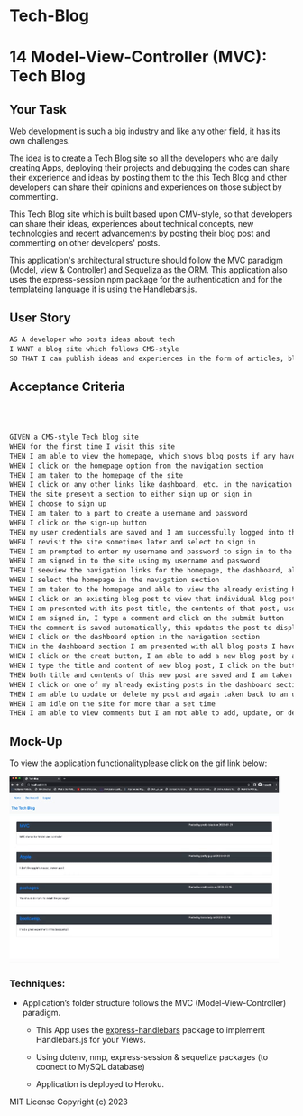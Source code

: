 # Tech-Blog


# 14 Model-View-Controller (MVC): Tech Blog

## Your Task

Web development is such a big industry and like any other field, it has its own challenges.

The idea is to create a  Tech Blog site so all the developers who are daily creating Apps, deploying their projects and debugging the codes can share their experience and ideas by posting them to the this Tech Blog and other developers can share their opinions and experiences on those subject by commenting.

This Tech Blog site which is built based upon CMV-style, so that developers can share their ideas, experiences about technical concepts, new technologies and recent advancements by posting their blog post and commenting on other developers' posts.

This application's architectural structure should follow the MVC paradigm (Model, view & Controller) and Sequeliza as the ORM. This application also uses the express-session npm package for the authentication and for the templateing language it is using the Handlebars.js.


## User Story

```md
AS A developer who posts ideas about tech
I WANT a blog site which follows CMS-style 
SO THAT I can publish ideas and experiences in the form of articles, blog posts, and other developer be able to comment on these posts
```

## Acceptance Criteria

```md



GIVEN a CMS-style Tech blog site
WHEN for the first time I visit this site 
THEN I am able to view the homepage, which shows blog posts if any have been posted; navigation links for the homepage,a  dashboard; also the option to be able to log in
WHEN I click on the homepage option from the navigation section
THEN I am taken to the homepage of the site
WHEN I click on any other links like dashboard, etc. in the navigation section
THEN the site present a section to either sign up or sign in
WHEN I choose to sign up
THEN I am taken to a part to create a username and password
WHEN I click on the sign-up button
THEN my user credentials are saved and I am successfully logged into the Tech blog site
WHEN I revisit the site sometimes later and select to sign in 
THEN I am prompted to enter my username and password to sign in to the site
WHEN I am signed in to the site using my username and password
THEN I seeview the navigation links for the homepage, the dashboard, also the option to log out
WHEN I select the homepage in the navigation section
THEN I am taken to the homepage and able to view the already existing blog posts with individual post title and the date each had been created
WHEN I click on an existing blog post to view that individual blog post
THEN I am presented with its post title, the contents of that post, username of the person posting that post, and the date that post was created and an option to be able to comment on that post.
WHEN I am signed in, I type a comment and click on the submit button 
THEN the comment is saved automatically, this updates the post to display that that was just created with the username of the comment creator, and the date it has been created
WHEN I click on the dashboard option in the navigation section
THEN in the dashboard section I am presented with all blog posts I have already created, also an option to be able to create or add a new blog post
WHEN I click on the creat button, I am able to add a new blog post by adding both title and contents for the new blog post that I am creating
WHEN I type the title and content of new blog post, I click on the button to create it
THEN both title and contents of this new post are saved and I am taken again to an updated dashboard with my the new blog post that I just created
WHEN I click on one of my already existing posts in the dashboard section
THEN I am able to update or delete my post and again taken back to an updated dashboard and I am signed out of the Tech blog site
WHEN I am idle on the site for more than a set time
THEN I am able to view comments but I am not able to add, update, or delete comments unless I log in again 
```

## Mock-Up

To view the application functionalityplease click on the gif link below:

![Animation cycles through signing into the app, clicking on buttons, and updating blog posts.](./Assets/TechBlog-walkThrough.gif) 

### Techniques:

 * Application’s folder structure follows the MVC (Model-View-Controller) paradigm.

    * This App uses the [express-handlebars](https://www.npmjs.com/package/express-handlebars) package to implement Handlebars.js for your Views.
    
    * Using dotenv, nmp, express-session & sequelize packages (to coonect to MySQL database)

    * Application is deployed to Heroku.



MIT License 
Copyright (c) 2023